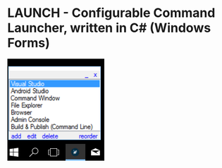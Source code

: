 # LAUNCH - Configurable Command Launcher, written in C# (Windows Forms)

![Screenshot](screenshot.png)
